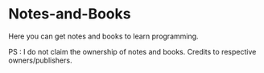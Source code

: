 # Notes-and-Books

Here you can get notes and books to learn programming.



PS : I do not claim the ownership of notes and books. Credits to respective owners/publishers.

